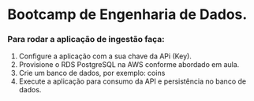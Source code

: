 # Bootcamp de Engenharia de Dados.

### Para rodar a aplicação de ingestão faça:

1. Configure a aplicação com a sua chave da APi (Key).
2. Provisione o RDS PostgreSQL na AWS conforme abordado em aula.
3. Crie um banco de dados, por exemplo: coins
3. Execute a aplicação para consumo da API e persistência no banco de dados.
